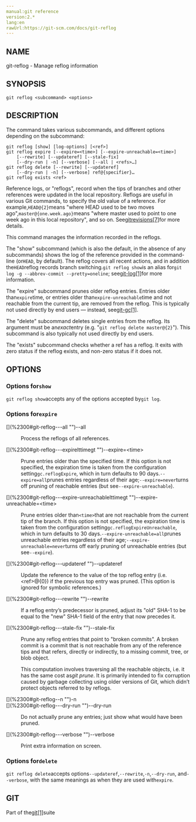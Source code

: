 ```yaml
---
manual:git reference
version:2.*
lang:en
rawUrl:https://git-scm.com/docs/git-reflog
---
```



## [](%2300#_name "")NAME<a name="_name"></a>


git-reflog - Manage reflog information





## [](%2300#_synopsis "")SYNOPSIS<a name="_synopsis"></a>

```
git reflog <subcommand> <options>
```




## [](%2300#_description "")DESCRIPTION<a name="_description"></a>


The command takes various subcommands, and different options depending on the subcommand:



```
git reflog [show] [log-options] [<ref>]
git reflog expire [--expire=<time>] [--expire-unreachable=<time>]
	[--rewrite] [--updateref] [--stale-fix]
	[--dry-run | -n] [--verbose] [--all | <refs>…​]
git reflog delete [--rewrite] [--updateref]
	[--dry-run | -n] [--verbose] ref@{specifier}…​
git reflog exists <ref>
```



Reference logs, or &quot;reflogs&quot;, record when the tips of branches and other references were updated in the local repository. Reflogs are useful in various Git commands, to specify the old value of a reference. For example,`HEAD@{2}`means &quot;where HEAD used to be two moves ago&quot;,`master@{one.week.ago}`means &quot;where master used to point to one week ago in this local repository&quot;, and so on. See[gitrevisions[7]](%2288  "")for more details.




This command manages the information recorded in the reflogs.




The &quot;show&quot; subcommand (which is also the default, in the absence of any subcommands) shows the log of the reference provided in the command-line (or`HEAD`, by default). The reflog covers all recent actions, and in addition the`HEAD`reflog records branch switching.`git reflog show`is an alias for`git log -g --abbrev-commit --pretty=oneline`; see[git-log[1]](%2264  "")for more information.




The &quot;expire&quot; subcommand prunes older reflog entries. Entries older than`expire`time, or entries older than`expire-unreachable`time and not reachable from the current tip, are removed from the reflog. This is typically not used directly by end users — instead, see[git-gc[1]](%2298  "").




The &quot;delete&quot; subcommand deletes single entries from the reflog. Its argument must be an<em>exact</em>entry (e.g. &quot;`git reflog delete master@{2}`&quot;). This subcommand is also typically not used directly by end users.




The &quot;exists&quot; subcommand checks whether a ref has a reflog. It exits with zero status if the reflog exists, and non-zero status if it does not.





## [](%2300#_options "")OPTIONS<a name="_options"></a>

### [](%2300#_options_for_code_show_code "")Options for`show`<a name="_options_for_code_show_code"></a>


`git reflog show`accepts any of the options accepted by`git log`.




### [](%2300#_options_for_code_expire_code "")Options for`expire`<a name="_options_for_code_expire_code"></a>
<dl><dt id='git-reflog---all'>[](%2300#git-reflog---all "")--all</dt><dd>

Process the reflogs of all references.

</dd><dt id='git-reflog---expirelttimegt'>[](%2300#git-reflog---expirelttimegt "")--expire=&lt;time&gt;</dt><dd>

Prune entries older than the specified time. If this option is not specified, the expiration time is taken from the configuration setting`gc.reflogExpire`, which in turn defaults to 90 days.`--expire=all`prunes entries regardless of their age;`--expire=never`turns off pruning of reachable entries (but see`--expire-unreachable`).

</dd><dt id='git-reflog---expire-unreachablelttimegt'>[](%2300#git-reflog---expire-unreachablelttimegt "")--expire-unreachable=&lt;time&gt;</dt><dd>

Prune entries older than`<time>`that are not reachable from the current tip of the branch. If this option is not specified, the expiration time is taken from the configuration setting`gc.reflogExpireUnreachable`, which in turn defaults to 30 days.`--expire-unreachable=all`prunes unreachable entries regardless of their age;`--expire-unreachable=never`turns off early pruning of unreachable entries (but see`--expire`).

</dd><dt id='git-reflog---updateref'>[](%2300#git-reflog---updateref "")--updateref</dt><dd>

Update the reference to the value of the top reflog entry (i.e. &lt;ref&gt;@{0}) if the previous top entry was pruned. (This option is ignored for symbolic references.)

</dd><dt id='git-reflog---rewrite'>[](%2300#git-reflog---rewrite "")--rewrite</dt><dd>

If a reflog entry’s predecessor is pruned, adjust its &quot;old&quot; SHA-1 to be equal to the &quot;new&quot; SHA-1 field of the entry that now precedes it.

</dd><dt id='git-reflog---stale-fix'>[](%2300#git-reflog---stale-fix "")--stale-fix</dt><dd>

Prune any reflog entries that point to &quot;broken commits&quot;. A broken commit is a commit that is not reachable from any of the reference tips and that refers, directly or indirectly, to a missing commit, tree, or blob object.



This computation involves traversing all the reachable objects, i.e. it has the same cost as<em>git prune</em>. It is primarily intended to fix corruption caused by garbage collecting using older versions of Git, which didn’t protect objects referred to by reflogs.


</dd><dt id='git-reflog--n'>[](%2300#git-reflog--n "")-n</dt><dt id='git-reflog---dry-run'>[](%2300#git-reflog---dry-run "")--dry-run</dt><dd>

Do not actually prune any entries; just show what would have been pruned.

</dd><dt id='git-reflog---verbose'>[](%2300#git-reflog---verbose "")--verbose</dt><dd>

Print extra information on screen.

</dd></dl>


### [](%2300#_options_for_code_delete_code "")Options for`delete`<a name="_options_for_code_delete_code"></a>


`git reflog delete`accepts options`--updateref`,`--rewrite`,`-n`,`--dry-run`, and`--verbose`, with the same meanings as when they are used with`expire`.






## [](%2300#_git "")GIT<a name="_git"></a>


Part of the[git[1]](%2248  "")suite






